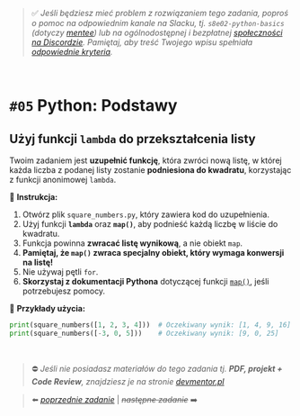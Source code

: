 > :white_check_mark: *Jeśli będziesz mieć problem z rozwiązaniem tego zadania, poproś o pomoc na odpowiednim kanale na Slacku, tj. `s8e02-python-basics` (dotyczy [mentee](https://devmentor.pl/mentoring-javascript/)) lub na ogólnodostępnej i bezpłatnej [społeczności na Discordzie](https://devmentor.pl/discord). Pamiętaj, aby treść Twojego wpisu spełniała [odpowiednie kryteria](https://devmentor.pl/jak-prosic-o-pomoc/).*

&nbsp;

# `#05` Python: Podstawy

## Użyj funkcji `lambda` do przekształcenia listy  

Twoim zadaniem jest **uzupełnić funkcję**, która zwróci nową listę, w której każda liczba z podanej listy zostanie **podniesiona do kwadratu**, korzystając z funkcji anonimowej `lambda`.  

📌 **Instrukcja:**  
1. Otwórz plik `square_numbers.py`, który zawiera kod do uzupełnienia.  
2. Użyj funkcji **`lambda`** oraz **`map()`**, aby podnieść każdą liczbę w liście do kwadratu.  
3. Funkcja powinna **zwracać listę wynikową**, a nie obiekt `map`.  
4. **Pamiętaj, że `map()` zwraca specjalny obiekt, który wymaga konwersji na listę!**  
5. Nie używaj pętli `for`.  
6. **Skorzystaj z dokumentacji Pythona** dotyczącej funkcji [`map()`](https://docs.python.org/3/library/functions.html#map), jeśli potrzebujesz pomocy.  

📌 **Przykłady użycia:**  
```python
print(square_numbers([1, 2, 3, 4]))  # Oczekiwany wynik: [1, 4, 9, 16]
print(square_numbers([-3, 0, 5]))    # Oczekiwany wynik: [9, 0, 25]
```


&nbsp;
> :no_entry: *Jeśli nie posiadasz materiałów do tego zadania tj. **PDF, projekt + Code Review**, znajdziesz je na stronie [devmentor.pl](https://devmentor.pl/workshop-python-basics)*

> :arrow_left: [*poprzednie zadanie*](./../04) | ~~*następne zadanie*~~ :arrow_right:
